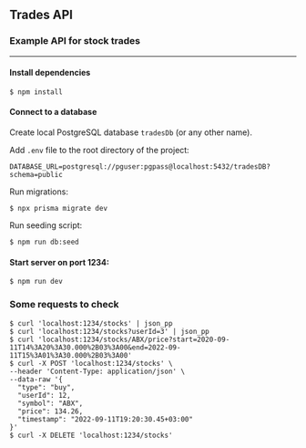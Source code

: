 ## Trades API
### Example API for stock trades
____

#### Install dependencies
```Shell
$ npm install
```

#### Connect to a database
Create local PostgreSQL database `tradesDb` (or any other name).

Add `.env` file to the root directory of the project:

```Shell
DATABASE_URL=postgresql://pguser:pgpass@localhost:5432/tradesDB?schema=public
```
Run migrations:
```Shell
$ npx prisma migrate dev
```
Run seeding script:
```Shell
$ npm run db:seed
````  

#### Start server on port 1234:
```Shell
$ npm run dev
```
### Some requests to check
```Shell
$ curl 'localhost:1234/stocks' | json_pp
$ curl 'localhost:1234/stocks?userId=3' | json_pp
$ curl 'localhost:1234/stocks/ABX/price?start=2020-09-11T14%3A20%3A30.000%2B03%3A00&end=2022-09-11T15%3A01%3A30.000%2B03%3A00'
$ curl -X POST 'localhost:1234/stocks' \
--header 'Content-Type: application/json' \
--data-raw '{
  "type": "buy",
  "userId": 12,
  "symbol": "ABX",
  "price": 134.26,
  "timestamp": "2022-09-11T19:20:30.45+03:00"
}'
$ curl -X DELETE 'localhost:1234/stocks'
```

